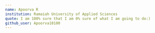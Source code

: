 ```yaml
---
name: Apoorva R
institution: Ramaiah University of Applied Sciences
quote: I am 100% sure that I am 0% sure of what I am going to do:)
github_user: Apoorva10100
---
```

